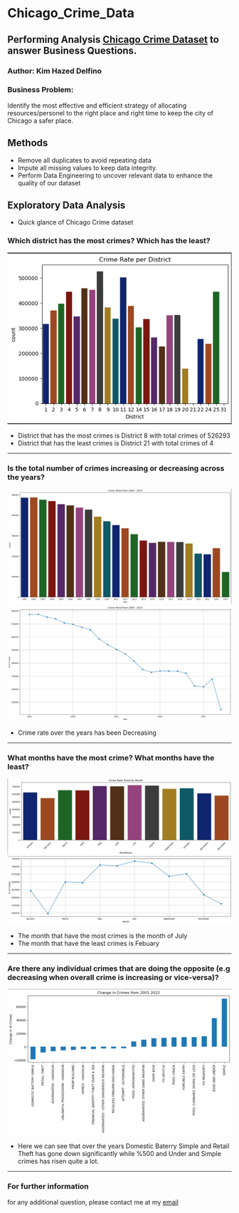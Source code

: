 # Chicago_Crime_Data
## Performing Analysis [Chicago Crime Dataset](https://data.cityofchicago.org/Public-Safety/Crimes-2001-to-Present/ijzp-q8t2/data) to answer Business Questions.
### Author: Kim Hazed Delfino

### Business Problem: 
Identify the most effective and efficient strategy of allocating resources/personel to the right place and right time to keep the city of Chicago a safer place.   

## Methods
- Remove all duplicates to avoid repeating data
- Impute all missing values to keep data integrity.
- Perform Data Engineering to uncover relevant data to enhance the quality of our dataset

## Exploratory Data Analysis
- Quick glance of Chicago Crime dataset

### Which district has the most crimes? Which has the least?

  
![Total Crimes per District](https://github.com/KDcodePy/Chicago_Crime_Data/blob/main/images/crime_rate_per_district.png)

 - District that has the most crimes is District 8 with total crimes of 526293
 - District that has the least crimes is District 21 with total crimes of 4
 
 ---

###  Is the total number of crimes increasing or decreasing across the years?

![Crime Trend By Year](https://github.com/KDcodePy/Chicago_Crime_Data/blob/main/images/crime_trend_yearly.png)
![](https://github.com/KDcodePy/Chicago_Crime_Data/blob/main/images/crime_trend_yearly_dot.png)

   - Crime rate over the years has been Decreasing


---


### What months have the most crime? What months have the least?

  
![Crimes Trend By Month](https://github.com/KDcodePy/Chicago_Crime_Data/blob/main/images/crime_trend_monthly.png)
![](https://github.com/KDcodePy/Chicago_Crime_Data/blob/main/images/crime_trend_monthly_dot.png)

  - The month that have the most crimes is the month of July
  - The month that have the least crimes is Febuary


---

### Are there any individual crimes that are doing the opposite (e.g decreasing when overall crime is increasing or vice-versa)?

  
![Crime Trend over the Year from 2001 to Present)](https://github.com/KDcodePy/Chicago_Crime_Data/blob/main/images/trend_per_crime.png)

  - Here we can see that over the years Domestic Baterry Simple and Retail Theft has gone down significantly while %500 and Under and Simple crimes has risen quite a lot.

---

### For further information
for any additional question, please contact me at my [email](delfino.kim@yahoo.com)
